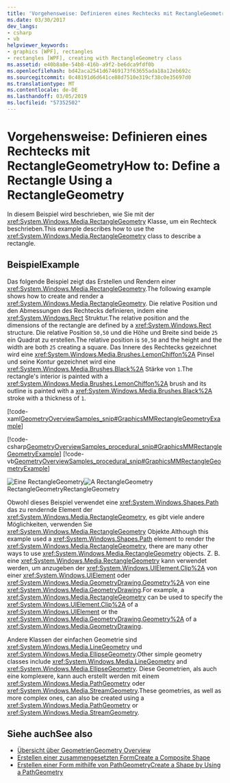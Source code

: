 ```yaml
---
title: 'Vorgehensweise: Definieren eines Rechtecks mit RectangleGeometry'
ms.date: 03/30/2017
dev_langs:
- csharp
- vb
helpviewer_keywords:
- graphics [WPF], rectangles
- rectangles [WPF], creating with RectangleGeometry class
ms.assetid: e40b8a8e-54b8-416b-a9f2-be6dca9fdf0b
ms.openlocfilehash: bd42aca2541d67469173f63655ada18a12eb692c
ms.sourcegitcommit: 0c48191d6d641ce88d7510e319cf38c0e35697d0
ms.translationtype: MT
ms.contentlocale: de-DE
ms.lasthandoff: 03/05/2019
ms.locfileid: "57352502"
---
```

# <a name="how-to-define-a-rectangle-using-a-rectanglegeometry"></a><span data-ttu-id="bfc7b-102">Vorgehensweise: Definieren eines Rechtecks mit RectangleGeometry</span><span class="sxs-lookup"><span data-stu-id="bfc7b-102">How to: Define a Rectangle Using a RectangleGeometry</span></span>
<span data-ttu-id="bfc7b-103">In diesem Beispiel wird beschrieben, wie Sie mit der <xref:System.Windows.Media.RectangleGeometry> Klasse, um ein Rechteck beschrieben.</span><span class="sxs-lookup"><span data-stu-id="bfc7b-103">This example describes how to use the <xref:System.Windows.Media.RectangleGeometry> class to describe a rectangle.</span></span>  
  
## <a name="example"></a><span data-ttu-id="bfc7b-104">Beispiel</span><span class="sxs-lookup"><span data-stu-id="bfc7b-104">Example</span></span>  
 <span data-ttu-id="bfc7b-105">Das folgende Beispiel zeigt das Erstellen und Rendern einer <xref:System.Windows.Media.RectangleGeometry>.</span><span class="sxs-lookup"><span data-stu-id="bfc7b-105">The following example shows how to create and render a <xref:System.Windows.Media.RectangleGeometry>.</span></span>  <span data-ttu-id="bfc7b-106">Die relative Position und den Abmessungen des Rechtecks definieren, indem eine <xref:System.Windows.Rect> Struktur.</span><span class="sxs-lookup"><span data-stu-id="bfc7b-106">The relative position and the dimensions of the rectangle are defined by a <xref:System.Windows.Rect> structure.</span></span> <span data-ttu-id="bfc7b-107">Die relative Position `50,50` und die Höhe und Breite sind beide `25` ein Quadrat zu erstellen.</span><span class="sxs-lookup"><span data-stu-id="bfc7b-107">The relative position is `50,50` and the height and the width are both `25` creating a square.</span></span> <span data-ttu-id="bfc7b-108">Das Innere des Rechtecks gezeichnet wird eine <xref:System.Windows.Media.Brushes.LemonChiffon%2A> Pinsel und seine Kontur gezeichnet wird eine <xref:System.Windows.Media.Brushes.Black%2A> Stärke von `1`.</span><span class="sxs-lookup"><span data-stu-id="bfc7b-108">The rectangle's interior is painted with a <xref:System.Windows.Media.Brushes.LemonChiffon%2A> brush and its outline is painted with a <xref:System.Windows.Media.Brushes.Black%2A> stroke with a thickness of `1`.</span></span>  
  
 [!code-xaml[GeometryOverviewSamples_snip#GraphicsMMRectangleGeometryExample](~/samples/snippets/csharp/VS_Snippets_Wpf/GeometryOverviewSamples_snip/CS/GeometryExamples.xaml#graphicsmmrectanglegeometryexample)]  
  
 [!code-csharp[GeometryOverviewSamples_procedural_snip#GraphicsMMRectangleGeometryExample](~/samples/snippets/csharp/VS_Snippets_Wpf/GeometryOverviewSamples_procedural_snip/CSharp/GeometryExamples.cs#graphicsmmrectanglegeometryexample)]
 [!code-vb[GeometryOverviewSamples_procedural_snip#GraphicsMMRectangleGeometryExample](~/samples/snippets/visualbasic/VS_Snippets_Wpf/GeometryOverviewSamples_procedural_snip/visualbasic/geometryexamples.vb#graphicsmmrectanglegeometryexample)]  
  
 <span data-ttu-id="bfc7b-109">![Eine RectangleGeometry](./media/graphicsmm-rectangle.gif "Graphicsmm_rectangle")</span><span class="sxs-lookup"><span data-stu-id="bfc7b-109">![A RectangleGeometry](./media/graphicsmm-rectangle.gif "graphicsmm_rectangle")</span></span>  
<span data-ttu-id="bfc7b-110">RectangleGeometry</span><span class="sxs-lookup"><span data-stu-id="bfc7b-110">RectangleGeometry</span></span>  
  
 <span data-ttu-id="bfc7b-111">Obwohl dieses Beispiel verwendet eine <xref:System.Windows.Shapes.Path> das zu rendernde Element der <xref:System.Windows.Media.RectangleGeometry>, es gibt viele andere Möglichkeiten, verwenden Sie <xref:System.Windows.Media.RectangleGeometry> Objekte.</span><span class="sxs-lookup"><span data-stu-id="bfc7b-111">Although this example used a <xref:System.Windows.Shapes.Path> element to render the <xref:System.Windows.Media.RectangleGeometry>, there are many other ways to use <xref:System.Windows.Media.RectangleGeometry> objects.</span></span> <span data-ttu-id="bfc7b-112">Z. B. eine <xref:System.Windows.Media.RectangleGeometry> kann verwendet werden, um anzugeben der <xref:System.Windows.UIElement.Clip%2A> von einer <xref:System.Windows.UIElement> oder <xref:System.Windows.Media.GeometryDrawing.Geometry%2A> von eine <xref:System.Windows.Media.GeometryDrawing>.</span><span class="sxs-lookup"><span data-stu-id="bfc7b-112">For example, a <xref:System.Windows.Media.RectangleGeometry> can be used to specify the <xref:System.Windows.UIElement.Clip%2A> of a <xref:System.Windows.UIElement> or the <xref:System.Windows.Media.GeometryDrawing.Geometry%2A> of a <xref:System.Windows.Media.GeometryDrawing>.</span></span>  
  
 <span data-ttu-id="bfc7b-113">Andere Klassen der einfachen Geometrie sind <xref:System.Windows.Media.LineGeometry> und <xref:System.Windows.Media.EllipseGeometry>.</span><span class="sxs-lookup"><span data-stu-id="bfc7b-113">Other simple geometry classes include <xref:System.Windows.Media.LineGeometry> and <xref:System.Windows.Media.EllipseGeometry>.</span></span> <span data-ttu-id="bfc7b-114">Diese Geometrien, als auch eine komplexere, kann auch erstellt werden mit einem <xref:System.Windows.Media.PathGeometry> oder <xref:System.Windows.Media.StreamGeometry>.</span><span class="sxs-lookup"><span data-stu-id="bfc7b-114">These geometries, as well as more complex ones, can also be created using a <xref:System.Windows.Media.PathGeometry> or <xref:System.Windows.Media.StreamGeometry>.</span></span>  
  
## <a name="see-also"></a><span data-ttu-id="bfc7b-115">Siehe auch</span><span class="sxs-lookup"><span data-stu-id="bfc7b-115">See also</span></span>
- [<span data-ttu-id="bfc7b-116">Übersicht über Geometrien</span><span class="sxs-lookup"><span data-stu-id="bfc7b-116">Geometry Overview</span></span>](geometry-overview.md)
- [<span data-ttu-id="bfc7b-117">Erstellen einer zusammengesetzten Form</span><span class="sxs-lookup"><span data-stu-id="bfc7b-117">Create a Composite Shape</span></span>](how-to-create-a-composite-shape.md)
- [<span data-ttu-id="bfc7b-118">Erstellen einer Form mithilfe von PathGeometry</span><span class="sxs-lookup"><span data-stu-id="bfc7b-118">Create a Shape by Using a PathGeometry</span></span>](how-to-create-a-shape-by-using-a-pathgeometry.md)
